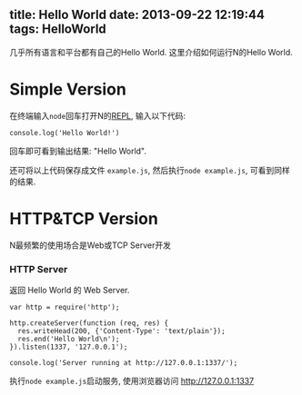 title: Hello World
date: 2013-09-22 12:19:44
tags: HelloWorld
---
几乎所有语言和平台都有自己的Hello World. 这里介绍如何运行N的Hello World.

# Simple Version


在终端输入`node`回车打开N的[REPL](http://nodejs.org/api/repl.html), 输入以下代码:
  
    console.log('Hello World!')

回车即可看到输出结果: "Hello World".

还可将以上代码保存成文件 `example.js`, 然后执行`node example.js`, 可看到同样的结果.

<!-- more -->

# HTTP&TCP Version
N最频繁的使用场合是Web或TCP Server开发

### HTTP Server
返回 Hello World 的 Web Server.
```
var http = require('http');

http.createServer(function (req, res) {
  res.writeHead(200, {'Content-Type': 'text/plain'});
  res.end('Hello World\n');
}).listen(1337, '127.0.0.1');

console.log('Server running at http://127.0.0.1:1337/');
```

执行`node example.js`启动服务, 使用浏览器访问 http://127.0.0.1:1337 

### TCP server
将收到的请求内容原样返回的 TCP Server
```
var net = require('net');

var server = net.createServer(function (socket) {
  socket.write('Echo server\r\n');
  socket.pipe(socket);
});

server.listen(1337, '127.0.0.1');
```

执行`node example.js`启动服务, 然后TCP连接到 127.0.0.1:1337, 即可看到效果.

# So Simple
N的Hello World就是这么Simple. N能够实现的功能远远不止这些, 想要体会更多N的精彩之处, 赶快学习N的更多内容吧.


